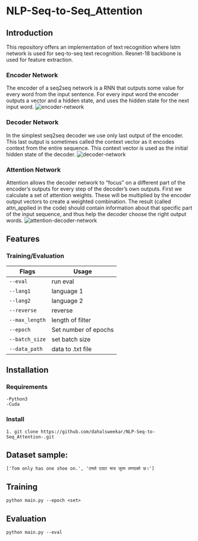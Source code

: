 # NLP-Seq-to-Seq_Attention

## Introduction
This repository offers an implementation of text recognition where lstm network is used for seq-to-seq text recognition. Resnet-18 backbone is used for feature extraction.

### Encoder Network
The encoder of a seq2seq network is a RNN that outputs some value for every word from the input sentence. For every input word the encoder outputs a vector and a hidden state, and uses the hidden state for the next input word.
![encoder-network](https://github.com/dahalsweekar/NLP-Seq-to-Seq_Attention-/assets/99968233/3b9b52f8-006c-48d2-aa73-5c1270da2fd9)
### Decoder Network
In the simplest seq2seq decoder we use only last output of the encoder. This last output is sometimes called the context vector as it encodes context from the entire sequence. This context vector is used as the initial hidden state of the decoder.
![decoder-network](https://github.com/dahalsweekar/NLP-Seq-to-Seq_Attention-/assets/99968233/bac5d1a7-c5b6-4d86-88b8-761827f8c4ed)
### Attention Network
Attention allows the decoder network to “focus” on a different part of the encoder’s outputs for every step of the decoder’s own outputs. First we calculate a set of attention weights. These will be multiplied by the encoder output vectors to create a weighted combination. The result (called attn_applied in the code) should contain information about that specific part of the input sequence, and thus help the decoder choose the right output words.
![attention-decoder-network](https://github.com/dahalsweekar/NLP-Seq-to-Seq_Attention-/assets/99968233/4a20b502-c97a-475d-b60d-b025b14de738)

## Features

  ### Training/Evaluation

| Flags  | Usage |
| ------------- | ------------- |
| ```--eval``` | run eval | 
| ```--lang1```  | language 1	|                                                                   
| ```--lang2```  | language 2 |
| ```--reverse```  | reverse  | 
| ```--max_length```  | length of filter | 
| ```--epoch```  | Set number of epochs  |
| ```--batch_size```  | set batch size  |
| ```--data_path```  | data to .txt file  |

## Installation
  ### Requirements
    -Python3
    -Cuda

  ### Install
    1. git clone https://github.com/dahalsweekar/NLP-Seq-to-Seq_Attention-.git

## Dataset sample:
```
['Tom only has one shoe on.', 'टमले एउटा मात्र जुत्ता लगाएको छ।']
```
## Training 
 ```
 python main.py --epoch <set>
 ```

## Evaluation

 ```
 python main.py --eval
 ```

